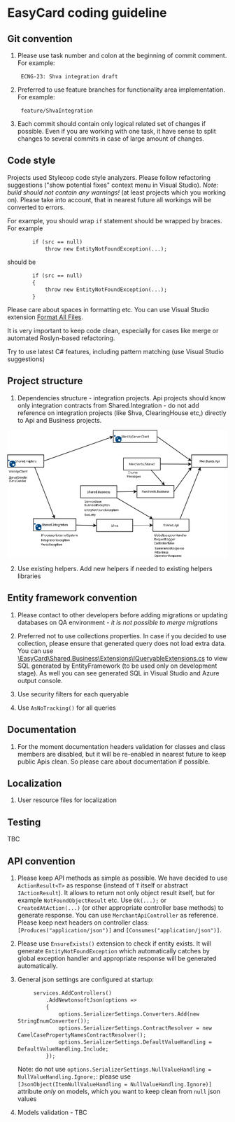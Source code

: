 # EasyCard coding guideline

## Git convention

1. Please use task number and colon at the beginning of commit comment. For example:

        ECNG-23: Shva integration draft

2. Preferred to use feature branches for functionality area implementation. For example:

        feature/ShvaIntegration

3. Each commit should contain only logical related set of changes if possible. Even if you are working with one task, it have sense to split changes to several commits in case of large amount of changes.

## Code style

Projects used Stylecop code style analyzers. Please follow refactoring suggestions ("show potential fixes" context menu in Visual Studio). _Note: build should not contain any warnings!_ (at least projects which you working on). Please take into account, that in nearest future all workings will be converted to errors.

For example, you should wrap `if` statement should be wrapped by braces. For example

            if (src == null)
                throw new EntityNotFoundException(...);

should be

            if (src == null)
            {
                throw new EntityNotFoundException(...);
            }

Please care about spaces in formatting etc. You can use Visual Studio extension [Format All Files](https://marketplace.visualstudio.com/items?itemName=munyabe.FormatAllFiles).

It is very important to keep code clean, especially for cases like merge or automated Roslyn-based refactoring.

Try to use latest C# features, including pattern matching (use Visual Studio suggestions)

## Project structure

1. Dependencies structure - integration projects. Api projects should know only integration contracts from Shared.Integration - do not add reference on integration projects (like Shva, ClearingHouse etc,) directly to Api and Business projects.

![Project dependencies](images/Projects.png)

2. Use existing helpers. Add new helpers if needed to existing helpers libraries

## Entity framework convention

1. Please contact to other developers before adding migrations or updating databases on QA environment - _it is not possible to merge migrations_

2. Preferred not to use collections properties. In case if you decided to use collection, please ensure that generated query does not load extra data. You can use [\EasyCard\Shared.Business\Extensions\IQueryableExtensions.cs](../EasyCard/Shared.Business/Extensions/IQueryableExtensions.cs) to view SQL generated by EntityFramework (to be used only on development stage). As well you can see generated SQL in Visual Studio and Azure output console.

3. Use security filters for each queryable

4. Use `AsNoTracking()` for all queries

## Documentation

1. For the moment documentation headers validation for classes and class members are disabled, but it will be re-enabled in nearest future to keep public Apis clean. So please care about documentation if possible.

## Localization

1. User resource files for localization

## Testing

TBC

## API convention

1. Please keep API methods as simple as possible. We have decided to use `ActionResult<T>` as response (instead of `T` itself or abstract `IActionResult`). It allows to return not only object result itself, but for example `NotFoundObjectResult` etc. Use `Ok(...);` or `CreatedAtAction(...)` (or other appropriate controller base methods) to generate response. You can use `MerchantApiController` as reference. Please keep next headers on controller class: `[Produces("application/json")]` and `[Consumes("application/json")]`.

2. Please use `EnsureExists()` extension to check if entity exists. It will generate `EntityNotFoundException` which automatically catches by global exception handler and appropriate response will be generated automatically.

3. General json settings are configured at startup:

            services.AddControllers()
                .AddNewtonsoftJson(options =>
                {
                    options.SerializerSettings.Converters.Add(new StringEnumConverter());
                    options.SerializerSettings.ContractResolver = new CamelCasePropertyNamesContractResolver();
                    options.SerializerSettings.DefaultValueHandling = DefaultValueHandling.Include;
                });

    Note: do not use `options.SerializerSettings.NullValueHandling = NullValueHandling.Ignore;`: please use `[JsonObject(ItemNullValueHandling = NullValueHandling.Ignore)]` attribute _only_ on models, which you want to keep clean from `null` json values                

4. Models validation - TBC

